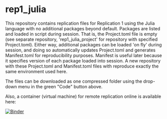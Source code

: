 # rep1_julia

This repository contains replication files for Replication 1 using the Julia language with no additional packages beyond default.
Packages are listed and loaded in script during session.
That is, the Project.toml file is empty (see separate repository, 'rep1_julia_project' for repository with specified Project.toml). 
Either way, additional packages can be loaded 'on fly' during session, and doing so automatically updates Project.toml and generates Manifest.toml for reproducibility purposes.
Manifest is useful later because it specifies version of each package loaded into session. 
A new repository with these Project.toml and Manifest.toml files with reproduce exactly the same environment used here.

The files can be downloaded as one compressed folder using the drop-down menu in the green "Code" button above.

Also, a container (virtual machine) for remote replication online is available here: 

[![Binder](https://mybinder.org/badge_logo.svg)](https://mybinder.org/v2/gh/mattcingram/rep1_julia/HEAD)

